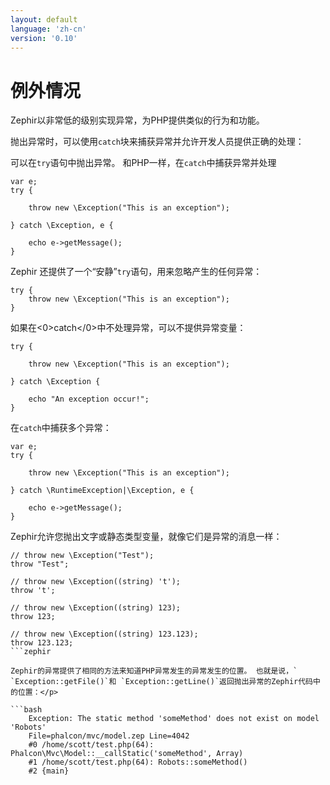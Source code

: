 ```yaml
---
layout: default
language: 'zh-cn'
version: '0.10'
---
```

# 例外情况

Zephir以非常低的级别实现异常，为PHP提供类似的行为和功能。

抛出异常时，可以使用` catch `块来捕获异常并允许开发人员提供正确的处理：

可以在`try`语句中抛出异常。 和PHP一样，在`catch`中捕获异常并处理

```zephir
var e;
try {

    throw new \Exception("This is an exception");

} catch \Exception, e {

    echo e->getMessage();
}
```

Zephir 还提供了一个“安静”`try`语句，用来忽略产生的任何异常：

```zephir
try {
    throw new \Exception("This is an exception");
}
```

如果在<0>catch</0>中不处理异常，可以不提供异常变量：

```zephir
try {

    throw new \Exception("This is an exception");

} catch \Exception {

    echo "An exception occur!";
}
```

在`catch`中捕获多个异常：

```zephir
var e;
try {

    throw new \Exception("This is an exception");

} catch \RuntimeException|\Exception, e {

    echo e->getMessage();
}
```

Zephir允许您抛出文字或静态类型变量，就像它们是异常的消息一样：

```zephir
// throw new \Exception("Test");
throw "Test";

// throw new \Exception((string) 't');
throw 't';

// throw new \Exception((string) 123);
throw 123;

// throw new \Exception((string) 123.123);
throw 123.123;
```zephir

Zephir的异常提供了相同的方法来知道PHP异常发生的异常发生的位置。 也就是说，` `Exception::getFile()`和 `Exception::getLine()`返回抛出异常的Zephir代码中的位置：</p>

```bash
    Exception: The static method 'someMethod' does not exist on model 'Robots'
    File=phalcon/mvc/model.zep Line=4042
    #0 /home/scott/test.php(64): Phalcon\Mvc\Model::__callStatic('someMethod', Array)
    #1 /home/scott/test.php(64): Robots::someMethod()
    #2 {main}
```
